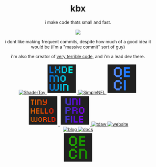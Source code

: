 
<h1 align='center'>kbx</h1>

<p align='center'>i make code thats small and fast.</p>


<p align='center'>
<img
  align="center"
  src="https://github-readme-stats.vercel.app/api/?username=kb-x&theme=dracula"
/>
</p>

<p align='center'>i dont like making frequent commits, despite how much of a good idea it would be (i'm a "massive commit" sort of guy)</p>

<p align='center'>i'm also the creator of <a href="https://vtcteam.xyz">very terrible code</a>, and i'm a lead dev there.</p>

<p align="center">
  <a href="https://www.shadertoy.com/user/kbx">
  <img src="https://raw.githubusercontent.com/kb-x/kb-x/main/brand/shadertoy.png" alt="ShaderToy" width="300" height="100"/>
  </a>
  <a href="https://github.com/kb-x/LxDemOWin">
  <img src="https://raw.githubusercontent.com/kb-x/LxDemOWin/main/brand/icon.png" alt="LxDemOWin" width="100" height="100"/>
  </a>
  <a href="https://github.com/kb-x/SimpleNFL">
  <img src="https://raw.githubusercontent.com/kb-x/SimpleNFL/master/brand/icon.png" alt="SimpleNFL" width="100" height="100"/>
  </a>
  <a href="https://github.com/kb-x/QECI">
  <img src="https://raw.githubusercontent.com/kb-x/QECI/master/brand/icon.png" alt="QECI" width="100" height="100"/>
  </a>
  <br>
  <a href="https://github.com/kb-x/tinyhelloworld-linux">
  <img src="https://raw.githubusercontent.com/kb-x/tinyhelloworld-linux/master/brand/icon.png" alt="TinyHelloWorld" width="100" height="100"/>
  </a>
  <a href="https://github.com/kb-x/uniprofile">
  <img src="https://raw.githubusercontent.com/kb-x/uniprofile/master/brand/icon.png" alt="uniprofile" width="100" height="100"/>
  </a>
  <a href="https://github.com/kb-x/tdaw">
  <img src="https://raw.githubusercontent.com/kb-x/tdaw/master/brand/icon.png" alt="tdaw" width="100" height="100"/>
  </a>
  <a href="https://kbx.codes">
  <img src="https://raw.githubusercontent.com/kb-x/kb-x/main/brand/wb.png" alt="website" width="300" height="100"/>
  </a>
  <br>
  <a href="https://blog.kbx.codes/">
  <img src="https://raw.githubusercontent.com/kb-x/kb-x/main/brand/blog.png" alt="blog" width="300" height="100">
  </a>
  <a href="https://docs.kbx.codes/">
  <img src="https://raw.githubusercontent.com/kb-x/kb-x/main/brand/docs.png" alt="docs" width="300" height="100">
  </a>
  <br>
  <a href="https://github.com/kb-x/QECN">
  <img src="https://raw.githubusercontent.com/kb-x/QECN/master/brand/icon.png" alt="qecn" width="100" height="100"/>
  </a>
</p>
